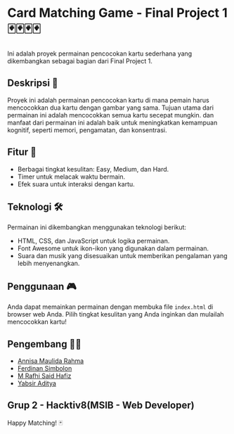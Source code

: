 # Card Matching Game - Final Project 1 🃏🃏🃏🃏

Ini adalah proyek permainan pencocokan kartu sederhana yang dikembangkan sebagai bagian dari Final Project 1.

## Deskripsi 📝

Proyek ini adalah permainan pencocokan kartu di mana pemain harus mencocokkan dua kartu dengan gambar yang sama. Tujuan utama dari permainan ini adalah mencocokkan semua kartu secepat mungkin. dan manfaat dari permainan ini adalah baik untuk meningkatkan kemampuan kognitif, seperti memori, pengamatan, dan konsentrasi.

## Fitur 🧩

- Berbagai tingkat kesulitan: Easy, Medium, dan Hard.
- Timer untuk melacak waktu bermain.
- Efek suara untuk interaksi dengan kartu.

## Teknologi 🛠️

Permainan ini dikembangkan menggunakan teknologi berikut:

- HTML, CSS, dan JavaScript untuk logika permainan.
- Font Awesome untuk ikon-ikon yang digunakan dalam permainan.
- Suara dan musik yang disesuaikan untuk memberikan pengalaman yang lebih menyenangkan.

## Penggunaan 🎮

Anda dapat memainkan permainan dengan membuka file `index.html` di browser web Anda. Pilih tingkat kesulitan yang Anda inginkan dan mulailah mencocokkan kartu!

## Pengembang 👨‍💻

- [Annisa Maulida Rahma](https://instagram.com/_maulidaaar)
- [Ferdinan Simbolon](https://linkprofilanda.com)
- [M Rafhi Said Hafiz](https://instagram.com/rafhisa.id)
- [Yabsir Aditya](https://linkprofilanda.com)

## Grup 2 - Hacktiv8(MSIB - Web Developer)

Happy Matching! 🃏
